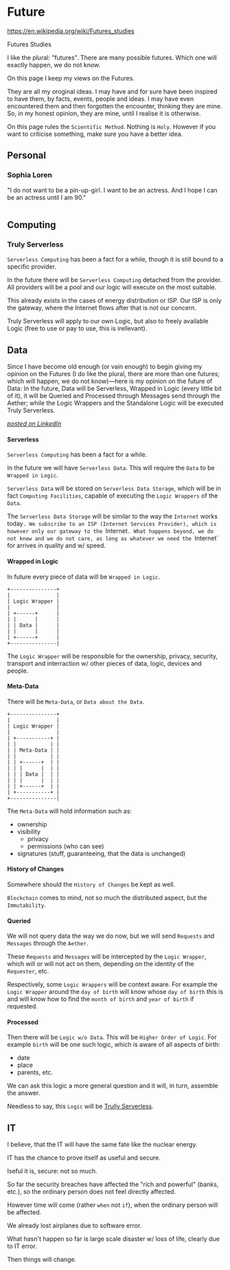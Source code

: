 # Future

https://en.wikipedia.org/wiki/Futures_studies

Futures Studies

I like the plural: "futures". There are many possible futures. Which one will exactly happen, we do not know.

On this page I keep my views on the Futures.

They are all my oroginal ideas. I may have and for sure have been inspired to have them, by facts, events, people and ideas. I may have even encountered them and then forgotten the encounter, thinking they are mine. So, in my honest opinion, they are mine, until I realise it is otherwise.

On this page rules the `Scientific Method`. Nothing is `Holy`. However if you want to criticise something, make sure you have a better idea.

## Personal

### Sophia Loren

"I do not want to be a pin-up-girl. I want to be an actress. And I hope I can be an actress until I am 90."

![]()

## Computing

### Truly Serverless

`Serverless Computing` has been a fact for a while, though it is still bound to a specific provider.

In the future there will be `Serverless Computing` detached from the provider. All providers will be a pool and our logic will execute on the most suitable.

This already exists in the cases of energy distribution or ISP. Our ISP is only the gateway, where the Internet flows after that is not our concern.

Truly Serverless will apply to our own Logic, but also to freely available Logic (free to use or pay to use, this is irellevant).

## Data

Since I have become old enough (or vain enough) to begin giving my opinion on the Futures (I do like the plural, there are more than one futures; which will happen, we do not know)—here is my opinion on the future of Data: In the future, Data will be Serverless, Wrapped in Logic (every little bit of it), it will be Queried and Processed through Messages send through the Aether; while the Logic Wrappers and the Standalone Logic will be executed Truly Serverless.

[_posted on LinkedIn_](https://www.linkedin.com/posts/dahoum_dahoumnursery-activity-6822467415159402496-4Ckm)

#### Serverless

`Serverless Computing` has been a fact for a while.

In the future we will have `Serverless Data`. This will require the `Data` to be `Wrapped in Logic`.

`Serverless Data` will be stored on `Serverless Data Storage`, which will be in fact `Computing Facilities`, capable of executing the `Logic Wrappers` of the `Data`.

The `Serverless Data Storage` will be similar to the way the `Internet` works today`. We subscribe to an ISP (Internet Services Provider), which is however only our gateway to the `Internet`. What happens beyond, we do not know and we do not care, as long as whatever we need the `Internet` for arrives in quality and w/ speed.

#### Wrapped in Logic

In future every piece of data will be `Wrapped in Logic`.

```
+---------------+
|               |
| Logic Wrapper |
|               |
| +------+      |
| |      |      |
| | Data |      |
| |      |      |
| +------+      |
+---------------|
```

The `Logic Wrapper` will be responsible for the ownership, privacy, security, transport and interraction w/ other pieces of data, logic, devices and people.

#### Meta-Data

There will be `Meta-Data`, or `Data about the Data`.

```
+---------------+
|               |
| Logic Wrapper |
|               |
| +-----------+ |
| |           | |
| | Meta-Data | |
| |           | |
| | +------+  | |
| | |      |  | |
| | | Data |  | |
| | |      |  | |
| | +------+  | |
| +-----------+ |
+---------------|
```

The `Meta-Data` will hold information such as:

* ownership
* visibility
  * privacy
  * permissions (who can see)
* signatures (stuff, guaranteeing, that the data is unchanged)

#### History of Changes

Somewhere should the `History of Changes` be kept as well.

`Blockchain` comes to mind, not so much the distributed aspect, but the `Immutability`. 

#### Queried

We will not query data the way we do now, but we will send `Requests` and `Messages` through the `Aether`.

These `Requests` and `Messages` will be intercepted by the `Logic Wrapper`, which will or will not act on them, depending on the identity of the `Requester`, etc.

Respectively, some `Logic Wrappers` will be context aware. For example the `Logic Wrapper` around the `day of birth` will know whose `day of birth` this is and will know how to find the `month of birth` and `year of birth` if requested.

#### Processed

Then there will be `Logic w/o Data`. This will be `Higher Order of Logic`. For example `birth` will be one such logic, which is aware of all aspects of birth:

* date
* place
* parents, etc.

We can ask this logic a more general question and it will, in turn, assemble the answer.

Needless to say, this `Logic` will be [Trully Serverless](#truly-serverless).

## IT

I believe, that the IT will have the same fate like the nuclear energy.

IT has the chance to prove itself as useful and secure.

Iseful it is, secure: not so much.

So far the security breaches have affected the "rich and powerful" (banks, etc.), so the ordinary person does not feel directly affected.

However time will come (rather `when` not `if`), when the ordinary person will be affected.

We already lost airplanes due to software error.

What hasn't happen so far is large scale disaster w/ loss of life, clearly due to IT error.

Then things will change.

